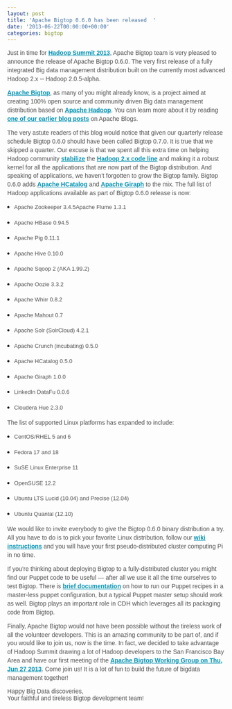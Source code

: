 ```yaml
---
layout: post
title: 'Apache Bigtop 0.6.0 has been released  '
date: '2013-06-22T00:00:00+00:00'
categories: bigtop
---
```

<p dir="ltr" style="line-height: 1.425; margin-top: 0pt; margin-bottom: 9pt;" id="docs-internal-guid-06714ee8-696d-302e-f567-3dfecec8da61"><span style="font-family: Arial; color: #505050; vertical-align: baseline;">Just in time for </span><a href="http://hadoopsummit.org/san-jose/"><span style="font-family: Arial; text-decoration: underline; vertical-align: baseline; color: #0392b2;"><b>Hadoop Summit 2013</b></span></a><span style="font-family: Arial; color: #505050; vertical-align: baseline;">,
 Apache Bigtop team is very pleased to announce the release of Apache 
Bigtop 0.6.0. The very first release of a fully integrated Big data 
management distribution built on the currently most advanced Hadoop 2.x 
-- Hadoop 2.0.5-alpha. </span></p> 
  <p dir="ltr" style="line-height: 1.425; margin-top: 0pt; margin-bottom: 9pt;"><a href="http://bigtop.apache.org/"><span style="font-family: Arial; color: #0392b2; font-weight: bold; text-decoration: underline; vertical-align: baseline;">Apache Bigtop</span></a><span style="font-family: Arial; color: #505050; vertical-align: baseline;">,
 as many of you might already know, is a project aimed at creating 100% 
open source and community driven Big data management distribution based 
on </span><a href="http://hadoop.apache.org/"><span style="font-family: Arial; vertical-align: baseline; color: #0392b2;"><b><u>Apache Hadoop</u></b></span></a><span style="font-family: Arial; color: #505050; vertical-align: baseline;">. You can learn more about it by reading </span><a href="https://blogs.apache.org/bigtop/entry/bigtop_and_why_should_you"><span style="font-family: Arial; color: #0392b2; font-weight: bold; text-decoration: underline; vertical-align: baseline;">one of our earlier blog posts</span></a><span style="font-family: Arial; color: #505050; vertical-align: baseline;"> on Apache Blogs.</span></p> 
  <p dir="ltr" style="line-height: 1.425; margin-top: 0pt; margin-bottom: 9pt;"><span style="font-family: Arial; vertical-align: baseline;"><span style="color: #505050;">The
 very astute readers of this blog would notice that given our quarterly 
release schedule Bigtop 0.6.0 should have been called Bigtop 0.7.0. It 
is true that we skipped a quarter. Our excuse is that we spent all this 
extra time on helping Hadoop community </span><a href="http://markmail.org/message/5aho2dnvobxjmr5f#query:+page:1+mid:ldgsxqf2sttrigvh+state:results" style="color: #0392b2;"><u><b>stabilize</b></u></a><span style="color: #505050;"> the </span><a href="http://markmail.org/thread/ryofgsyhhjshbv7a#query:+page:1+mid:yxb7rzu5q26t4wml+state:results"><u style="color: #0392b2;"><b>Hadoop 2.x code 
line</b></u></a><span style="color: #505050;"> and making it a robust kernel for all the applications that are now
 part of the Bigtop distribution. And speaking of applications, we 
haven’t forgotten to grow the Bigtop family. Bigtop 0.6.0 adds </span></span><a href="http://incubator.apache.org/hcatalog/"><span style="font-family: Arial; text-decoration: underline; vertical-align: baseline; color: #0392b2;"><b>Apache HCatalog</b></span></a><span style="font-family: Arial; color: #505050; vertical-align: baseline;"> and </span><a href="http://giraph.apache.org/"><span style="font-family: Arial; text-decoration: underline; vertical-align: baseline; color: #0392b2;"><b>Apache Giraph</b></span></a><span style="font-family: Arial; color: #505050; vertical-align: baseline;"> to the mix. The full list of Hadoop applications available as part of Bigtop 0.6.0 release is now:</span></p> 
  <ul style="margin-top: 0pt; margin-bottom: 0pt;"> 
    <li dir="ltr" style="list-style-type: disc; font-size: 15px; font-family: Arial; background-color: transparent; vertical-align: baseline; margin-left: -8px;"> 
      <p dir="ltr" style="line-height: 1.4235000000000002; margin-top: 0pt; margin-bottom: 12pt;"><span style="font-size: 13px; color: #505050; vertical-align: baseline;">Apache Zookeeper 3.4.5</span><span style="color: #505050; font-size: 13px; line-height: 1.4235000000000002; background-color: transparent;">Apache Flume 1.3.1</span><span style="background-color: transparent; line-height: normal;"> </span></p> 
    </li> 
    <li dir="ltr" style="list-style-type: disc; font-size: 15px; font-family: Arial; background-color: transparent; vertical-align: baseline; margin-left: -8px;"> 
      <p dir="ltr" style="line-height: 1.4235000000000002; margin-top: 0pt; margin-bottom: 12pt;"><span style="font-size: 13px; color: #505050; vertical-align: baseline;">Apache HBase 0.94.5</span></p> 
    </li> 
    <li dir="ltr" style="list-style-type: disc; font-size: 15px; font-family: Arial; background-color: transparent; vertical-align: baseline; margin-left: -8px;"> 
      <p dir="ltr" style="line-height: 1.4235000000000002; margin-top: 0pt; margin-bottom: 12pt;"><span style="font-size: 13px; color: #505050; vertical-align: baseline;">Apache Pig 0.11.1</span></p> 
    </li> 
    <li dir="ltr" style="list-style-type: disc; font-size: 15px; font-family: Arial; background-color: transparent; vertical-align: baseline; margin-left: -8px;"> 
      <p dir="ltr" style="line-height: 1.4235000000000002; margin-top: 0pt; margin-bottom: 12pt;"><span style="font-size: 13px; color: #505050; vertical-align: baseline;">Apache Hive 0.10.0</span></p> 
    </li> 
    <li dir="ltr" style="list-style-type: disc; font-size: 15px; font-family: Arial; background-color: transparent; vertical-align: baseline; margin-left: -8px;"> 
      <p dir="ltr" style="line-height: 1.4235000000000002; margin-top: 0pt; margin-bottom: 12pt;"><span style="font-size: 13px; color: #505050; vertical-align: baseline;">Apache Sqoop 2 (AKA 1.99.2)</span></p> 
    </li> 
    <li dir="ltr" style="list-style-type: disc; font-size: 15px; font-family: Arial; background-color: transparent; vertical-align: baseline; margin-left: -8px;"> 
      <p dir="ltr" style="line-height: 1.4235000000000002; margin-top: 0pt; margin-bottom: 12pt;"><span style="font-size: 13px; color: #505050; vertical-align: baseline;">Apache Oozie 3.3.2</span></p> 
    </li> 
    <li dir="ltr" style="list-style-type: disc; font-size: 15px; font-family: Arial; background-color: transparent; vertical-align: baseline; margin-left: -8px;"> 
      <p dir="ltr" style="line-height: 1.4235000000000002; margin-top: 0pt; margin-bottom: 12pt;"><span style="font-size: 13px; color: #505050; vertical-align: baseline;">Apache Whirr 0.8.2</span></p> 
    </li> 
    <li dir="ltr" style="list-style-type: disc; font-size: 15px; font-family: Arial; background-color: transparent; vertical-align: baseline; margin-left: -8px;"> 
      <p dir="ltr" style="line-height: 1.4235000000000002; margin-top: 0pt; margin-bottom: 12pt;"><span style="font-size: 13px; color: #505050; vertical-align: baseline;">Apache Mahout 0.7</span></p> 
    </li> 
    <li dir="ltr" style="list-style-type: disc; font-size: 15px; font-family: Arial; background-color: transparent; vertical-align: baseline; margin-left: -8px;"> 
      <p dir="ltr" style="line-height: 1.4235000000000002; margin-top: 0pt; margin-bottom: 12pt;"><span style="font-size: 13px; color: #505050; vertical-align: baseline;">Apache Solr (SolrCloud) 4.2.1</span></p> 
    </li> 
    <li dir="ltr" style="list-style-type: disc; font-size: 15px; font-family: Arial; background-color: transparent; vertical-align: baseline; margin-left: -8px;"> 
      <p dir="ltr" style="line-height: 1.4235000000000002; margin-top: 0pt; margin-bottom: 12pt;"><span style="font-size: 13px; color: #505050; vertical-align: baseline;">Apache Crunch (incubating) 0.5.0</span></p> 
    </li> 
    <li dir="ltr" style="list-style-type: disc; font-size: 15px; font-family: Arial; background-color: transparent; vertical-align: baseline; margin-left: -8px;"> 
      <p dir="ltr" style="line-height: 1.4235000000000002; margin-top: 0pt; margin-bottom: 12pt;"><span style="font-size: 13px; color: #505050; vertical-align: baseline;">Apache HCatalog 0.5.0</span></p> 
    </li> 
    <li dir="ltr" style="list-style-type: disc; font-size: 15px; font-family: Arial; background-color: transparent; vertical-align: baseline; margin-left: -8px;"> 
      <p dir="ltr" style="line-height: 1.4235000000000002; margin-top: 0pt; margin-bottom: 12pt;"><span style="font-size: 13px; color: #505050; vertical-align: baseline;">Apache Giraph 1.0.0</span></p> 
    </li> 
    <li dir="ltr" style="list-style-type: disc; font-size: 15px; font-family: Arial; background-color: transparent; vertical-align: baseline; margin-left: -8px;"> 
      <p dir="ltr" style="line-height: 1.4235000000000002; margin-top: 0pt; margin-bottom: 12pt;"><span style="font-size: 13px; color: #505050; vertical-align: baseline;">LinkedIn DataFu 0.0.6</span></p> 
    </li> 
    <li dir="ltr" style="list-style-type: disc; font-size: 15px; font-family: Arial; background-color: transparent; vertical-align: baseline; margin-left: -8px;"> 
      <p dir="ltr" style="line-height: 1.4235000000000002; margin-top: 0pt; margin-bottom: 12pt;"><span style="font-size: 13px; color: #505050; vertical-align: baseline;">Cloudera Hue 2.3.0</span></p> 
    </li> 
  </ul><span style="font-family: Arial; color: #505050; vertical-align: baseline;"></span> 
  <p dir="ltr" style="line-height: 1.425; margin-top: 0pt; margin-bottom: 9pt;"><span style="font-family: Arial; color: #505050; vertical-align: baseline;">The list of supported Linux platforms has expanded to include:</span></p> 
  <ul style="margin-top: 0pt; margin-bottom: 0pt;"> 
    <li dir="ltr" style="list-style-type: disc; font-size: 15px; font-family: Arial; background-color: transparent; vertical-align: baseline; margin-left: -8px;"> 
      <p dir="ltr" style="line-height: 1.4235000000000002; margin-top: 0pt; margin-bottom: 12pt;"><span style="font-size: 13px; color: #505050; vertical-align: baseline;">CentOS/RHEL 5 and 6</span></p> 
    </li> 
    <li dir="ltr" style="list-style-type: disc; font-size: 15px; font-family: Arial; background-color: transparent; vertical-align: baseline; margin-left: -8px;"> 
      <p dir="ltr" style="line-height: 1.4235000000000002; margin-top: 0pt; margin-bottom: 12pt;"><span style="font-size: 13px; color: #505050; vertical-align: baseline;">Fedora 17 and 18</span></p> 
    </li> 
    <li dir="ltr" style="list-style-type: disc; font-size: 15px; font-family: Arial; background-color: transparent; vertical-align: baseline; margin-left: -8px;"> 
      <p dir="ltr" style="line-height: 1.4235000000000002; margin-top: 0pt; margin-bottom: 12pt;"><span style="font-size: 13px; color: #505050; vertical-align: baseline;">SuSE Linux Enterprise 11</span></p> 
    </li> 
    <li dir="ltr" style="list-style-type: disc; font-size: 15px; font-family: Arial; background-color: transparent; vertical-align: baseline; margin-left: -8px;"> 
      <p dir="ltr" style="line-height: 1.4235000000000002; margin-top: 0pt; margin-bottom: 12pt;"><span style="font-size: 13px; color: #505050; vertical-align: baseline;">OpenSUSE 12.2</span></p> 
    </li> 
    <li dir="ltr" style="list-style-type: disc; font-size: 15px; font-family: Arial; background-color: transparent; vertical-align: baseline; margin-left: -8px;"> 
      <p dir="ltr" style="line-height: 1.4235000000000002; margin-top: 0pt; margin-bottom: 12pt;"><span style="font-size: 13px; color: #505050; vertical-align: baseline;">Ubuntu LTS Lucid (10.04) and Precise (12.04)</span></p> 
    </li> 
    <li dir="ltr" style="list-style-type: disc; font-size: 15px; font-family: Arial; background-color: transparent; vertical-align: baseline; margin-left: -8px;"> 
      <p dir="ltr" style="line-height: 1.4235000000000002; margin-top: 0pt; margin-bottom: 12pt;"><span style="font-size: 13px; color: #505050; vertical-align: baseline;">Ubuntu Quantal (12.10)</span></p> 
    </li> 
  </ul> 
  <p dir="ltr" style="line-height: 1.425; margin-top: 0pt; margin-bottom: 9pt;"><span style="font-family: Arial; color: #505050; vertical-align: baseline;">We
 would like to invite everybody to give the Bigtop 0.6.0 binary 
distribution a try. All you have to do is to pick your favorite Linux 
distribution, follow our </span><a href="https://cwiki.apache.org/confluence/display/BIGTOP/How+to+install+Hadoop+distribution+from+Bigtop+0.6.0"><span style="font-family: Arial; text-decoration: underline; vertical-align: baseline; color: #0392b2;"><b>wiki instructions</b></span></a><span style="font-family: Arial; color: #505050; vertical-align: baseline;"> and you will have your first pseudo-distributed cluster computing Pi in no time.</span></p> 
  <p dir="ltr" style="line-height: 1.425; margin-top: 0pt; margin-bottom: 9pt;"><span style="font-family: Arial; color: #505050; vertical-align: baseline;">If
 you’re thinking about deploying Bigtop to a fully-distributed cluster 
you might find our Puppet code to be useful — after all we use it all 
the time ourselves to test Bigtop. There is </span><a href="https://github.com/apache/bigtop/tree/master/bigtop-deploy/puppet"><span style="font-family: Arial; color: #0392b2; font-weight: bold; text-decoration: underline; vertical-align: baseline;">brief documentation</span></a><span style="font-family: Arial; color: #505050; vertical-align: baseline;">
 on how to run our Puppet recipes in a master-less puppet configuration,
 but a typical Puppet master setup should work as well. Bigtop plays an 
important role in CDH which leverages all its packaging code from 
Bigtop.</span></p> 
  <p dir="ltr" style="line-height: 1.425; margin-top: 0pt; margin-bottom: 9pt;"><span style="font-family: Arial; color: #505050; vertical-align: baseline;">Finally,
 Apache Bigtop would not have been possible without the tireless work of
 all the volunteer developers. This is an amazing community to be part 
of, and if you would like to join us, now is the time. In fact, we 
decided to take advantage of Hadoop Summit drawing a lot of Hadoop 
developers to the San Francisco Bay Area and have our first meeting of 
the </span><a href="http://www.meetup.com/HandsOnProgrammingEvents/events/122050632/"><span style="font-family: Arial; text-decoration: underline; vertical-align: baseline; color: #0392b2;"><b>Apache Bigtop Working Group on Thu, Jun 27 2013</b></span></a><span style="font-family: Arial; color: #505050; vertical-align: baseline;">. Come join us! It is a lot of fun to build the future of bigdata management together!</span></p><span style="font-family: Arial; color: #505050; vertical-align: baseline;">Happy Big Data discoveries,<br class="kix-line-break" />Your faithful and tireless Bigtop development team!</span>
